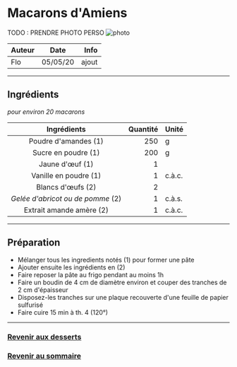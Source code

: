 # Macarons d'Amiens

TODO : PRENDRE PHOTO PERSO 
![photo](photos/macarons_d_amiens.jpg)

| Auteur         | Date           | Info  |
| -------------- |:--------------:| -----:|
| Flo            |  05/05/20      | ajout |

___

## Ingrédients

*pour environ 20 macarons*

| Ingrédients                        | Quantité  | Unité
|:----------------------------------:|----------:|-------
| Poudre d'amandes (1)               |       250 | g
| Sucre en poudre (1)                |       200 | g
| Jaune d'œuf (1)                    |         1 |
| Vanille en poudre (1)              |         1 | c.à.c.
| Blancs d'œufs (2)                  |         2 |
| *Gelée d'abricot ou de pomme* (2)  |         1 | c.à.s.
| Extrait amande amère (2)           |         1 | c.à.c.

___

## Préparation

* Mélanger tous les ingredients notés (1) pour former une pâte
* Ajouter ensuite les ingrédients en (2)
* Faire reposer la pâte au frigo pendant au moins 1h
* Faire un boudin de 4 cm de diamètre environ et couper des tranches de 2 cm d'épaisseur
* Disposez-les tranches sur une plaque recouverte d'une feuille de papier sulfurisé
* Faire cuire 15 min à th. 4 (120°)

___

### [Revenir aux desserts](https://github.com/fookinhell/TopChefCrew-Recipes/wiki/Desserts)

### [Revenir au sommaire](https://github.com/fookinhell/TopChefCrew-Recipes/wiki)
